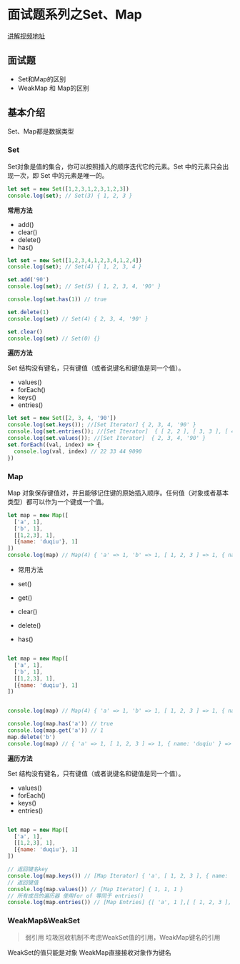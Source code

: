 # 面试题系列之Set、Map

[讲解视频地址](https://www.bilibili.com/video/BV1rS4y1J7Dj)

## 面试题

- Set和Map的区别
- WeakMap 和 Map的区别

## 基本介绍

Set、Map都是数据类型

### Set

Set对象是值的集合，你可以按照插入的顺序迭代它的元素。Set 中的元素只会出现一次，即 Set 中的元素是唯一的。

```js
let set = new Set([1,2,3,1,2,3,1,2,3])
console.log(set); // Set(3) { 1, 2, 3 }
``` 



**常用方法**

- add()
- clear()
- delete()
- has()

```js
let set = new Set([1,2,3,4,1,2,3,4,1,2,4])
console.log(set); // Set(4) { 1, 2, 3, 4 }

set.add('90')
console.log(set); // Set(5) { 1, 2, 3, 4, '90' }

console.log(set.has(1)) // true

set.delete(1)
console.log(set) // Set(4) { 2, 3, 4, '90' }

set.clear()
console.log(set) // Set(0) {}
```

**遍历方法**

Set 结构没有键名，只有键值（或者说键名和键值是同一个值）。

- values()
- forEach()
- keys()
- entries()

```js
let set = new Set([2, 3, 4, '90'])
console.log(set.keys()); //[Set Iterator] { 2, 3, 4, '90' }
console.log(set.entries()); //[Set Iterator]  { [ 2, 2 ], [ 3, 3 ], [ 4, 4 ], [ '90', '90' ] }
console.log(set.values()); //[Set Iterator]  { 2, 3, 4, '90' }
set.forEach((val, index) => {
  console.log(val, index) // 22 33 44 9090
})
```

### Map

Map 对象保存键值对，并且能够记住键的原始插入顺序。任何值（对象或者基本类型）都可以作为一个键或一个值。

```js
let map = new Map([
  ['a', 1],
  ['b', 1],
  [[1,2,3], 1],
  [{name: 'duqiu'}, 1]
])
console.log(map) // Map(4) { 'a' => 1, 'b' => 1, [ 1, 2, 3 ] => 1, { name: 'duqiu' } => 1 }

```

- 常用方法

- set()
- get()
- clear()
- delete()
- has()

```js

let map = new Map([
  ['a', 1],
  ['b', 1],
  [[1,2,3], 1],
  [{name: 'duqiu'}, 1]
])


console.log(map) // Map(4) { 'a' => 1, 'b' => 1, [ 1, 2, 3 ] => 1, { name: 'duqiu' } => 1 }

console.log(map.has('a')) // true
console.log(map.get('a')) // 1
map.delete('b')
console.log(map) // { 'a' => 1, [ 1, 2, 3 ] => 1, { name: 'duqiu' } => 1 }

```

**遍历方法**

Set 结构没有键名，只有键值（或者说键名和键值是同一个值）。

- values()
- forEach()
- keys()
- entries()

```js

let map = new Map([
  ['a', 1],
  [[1,2,3], 1],
  [{name: 'duqiu'}, 1]
])

// 返回键名key
console.log(map.keys()) // [Map Iterator] { 'a', [ 1, 2, 3 ], { name: 'duqiu' } }
// 返回键值
console.log(map.values()) // [Map Iterator] { 1, 1, 1 }
// 所有成员的遍历器 使用for of 等同于 entries()
console.log(map.entries()) // [Map Entries] {[ 'a', 1 ],[ [ 1, 2, 3 ], 1 ],[ { name: 'duqiu' }, 1 ]}

```



### WeakMap&WeakSet

> 弱引用 垃圾回收机制不考虑WeakSet值的引用，WeakMap键名的引用

WeakSet的值只能是对象
WeakMap直接接收对象作为键名

